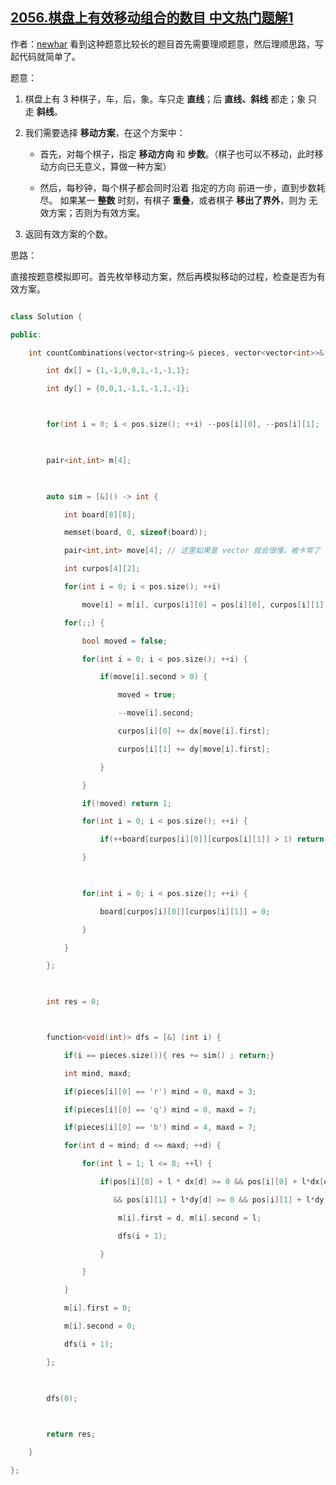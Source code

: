 ## [2056.棋盘上有效移动组合的数目 中文热门题解1](https://leetcode.cn/problems/number-of-valid-move-combinations-on-chessboard/solutions/100000/li-shun-si-lu-an-ti-yi-mo-ni-ji-ke-by-ne-kx5e)

作者：[newhar](https://leetcode.cn/u/newhar)
看到这种题意比较长的题目首先需要理顺题意，然后理顺思路，写起代码就简单了。
题意：
1. 棋盘上有 3 种棋子，车，后，象。车只走 **直线**；后 **直线、斜线** 都走；象 只走 **斜线**。
1. 我们需要选择 **移动方案**，在这个方案中：
   - 首先，对每个棋子，指定 **移动方向** 和 **步数**。（棋子也可以不移动，此时移动方向已无意义，算做一种方案）
   - 然后，每秒钟，每个棋子都会同时沿着 指定的方向 前进一步，直到步数耗尽。 如果某一 **整数** 时刻，有棋子 **重叠**，或者棋子 **移出了界外**，则为 无效方案；否则为有效方案。
1. 返回有效方案的个数。 

思路：
直接按题意模拟即可。首先枚举移动方案，然后再模拟移动的过程，检查是否为有效方案。
```c++
class Solution {
public:
    int countCombinations(vector<string>& pieces, vector<vector<int>>& pos) {
        int dx[] = {1,-1,0,0,1,-1,-1,1};
        int dy[] = {0,0,1,-1,1,-1,1,-1};

        for(int i = 0; i < pos.size(); ++i) --pos[i][0], --pos[i][1];
        
        pair<int,int> m[4];
        
        auto sim = [&]() -> int {
            int board[8][8];
            memset(board, 0, sizeof(board));
            pair<int,int> move[4]; // 这里如果是 vector 就会很慢，被卡常了
            int curpos[4][2];
            for(int i = 0; i < pos.size(); ++i) 
                move[i] = m[i], curpos[i][0] = pos[i][0], curpos[i][1] = pos[i][1];
            for(;;) {
                bool moved = false;
                for(int i = 0; i < pos.size(); ++i) {
                    if(move[i].second > 0) {
                        moved = true;
                        --move[i].second;
                        curpos[i][0] += dx[move[i].first];
                        curpos[i][1] += dy[move[i].first];
                    }
                }
                if(!moved) return 1;
                for(int i = 0; i < pos.size(); ++i) {
                    if(++board[curpos[i][0]][curpos[i][1]] > 1) return 0;
                }
                
                for(int i = 0; i < pos.size(); ++i) {
                    board[curpos[i][0]][curpos[i][1]] = 0;
                }
            }
        };
        
        int res = 0;

        function<void(int)> dfs = [&] (int i) {
            if(i == pieces.size()){ res += sim() ; return;}
            int mind, maxd;
            if(pieces[i][0] == 'r') mind = 0, maxd = 3;
            if(pieces[i][0] == 'q') mind = 0, maxd = 7;
            if(pieces[i][0] == 'b') mind = 4, maxd = 7;
            for(int d = mind; d <= maxd; ++d) {
                for(int l = 1; l <= 8; ++l) {
                    if(pos[i][0] + l * dx[d] >= 0 && pos[i][0] + l*dx[d] < 8 
                       && pos[i][1] + l*dy[d] >= 0 && pos[i][1] + l*dy[d] < 8) { // 剪枝限制移动步数
                        m[i].first = d, m[i].second = l;
                        dfs(i + 1);
                    }
                }
            }
            m[i].first = 0;
            m[i].second = 0;
            dfs(i + 1);
        };
        
        dfs(0);
        
        return res;
    }
};
```